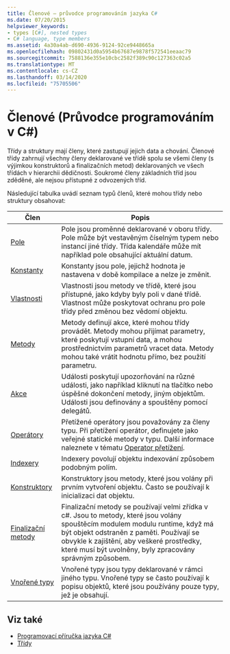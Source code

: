 ```yaml
---
title: Členové – průvodce programováním jazyka C#
ms.date: 07/20/2015
helpviewer_keywords:
- types [C#], nested types
- C# language, type members
ms.assetid: 4a30a4ab-d690-4936-9124-92ce9448665a
ms.openlocfilehash: 09802431d0a5954b67687e9878f572541eeaac79
ms.sourcegitcommit: 7588136e355e10cbc2582f389c90c127363c02a5
ms.translationtype: MT
ms.contentlocale: cs-CZ
ms.lasthandoff: 03/14/2020
ms.locfileid: "75705506"
---
```

# <a name="members-c-programming-guide"></a>Členové (Průvodce programováním v C#)

Třídy a struktury mají členy, které zastupují jejich data a chování. Členové třídy zahrnují všechny členy deklarované ve třídě spolu se všemi členy (s výjimkou konstruktorů a finalizačních metod) deklarovaných ve všech třídách v hierarchii dědičnosti. Soukromé členy základních tříd jsou zděděné, ale nejsou přístupné z odvozených tříd.  
  
 Následující tabulka uvádí seznam typů členů, které mohou třídy nebo struktury obsahovat:  
  
|Člen|Popis|  
|------------|-----------------|  
|[Pole](./fields.md)|Pole jsou proměnné deklarované v oboru třídy. Pole může být vestavěným číselným typem nebo instancí jiné třídy. Třída kalendáře může mít například pole obsahující aktuální datum.|  
|[Konstanty](./constants.md)|Konstanty jsou pole, jejichž hodnota je nastavena v době kompilace a nelze je změnit.|  
|[Vlastnosti](./properties.md)|Vlastnosti jsou metody ve třídě, které jsou přístupné, jako kdyby byly poli v dané třídě. Vlastnost může poskytovat ochranu pro pole třídy před změnou bez vědomí objektu.|  
|[Metody](./methods.md)|Metody definují akce, které mohou třídy provádět. Metody mohou přijímat parametry, které poskytují vstupní data, a mohou prostřednictvím parametrů vracet data. Metody mohou také vrátit hodnotu přímo, bez použití parametru.|  
|[Akce](../events/index.md)|Události poskytují upozorňování na různé události, jako například kliknutí na tlačítko nebo úspěšné dokončení metody, jiným objektům. Události jsou definovány a spouštěny pomocí delegátů.|  
|[Operátory](../../language-reference/operators/index.md)|Přetížené operátory jsou považovány za členy typu. Při přetížení operátor, definujete jako veřejné statické metody v typu. Další informace naleznete v tématu [Operator přetížení](../../language-reference/operators/operator-overloading.md).|  
|[Indexery](../indexers/index.md)|Indexery povolují objektu indexování způsobem podobným polím.|  
|[Konstruktory](./constructors.md)|Konstruktory jsou metody, které jsou volány při prvním vytvoření objektu. Často se používají k inicializaci dat objektu.|  
|[Finalizační metody](./destructors.md)|Finalizační metody se používají velmi zřídka v c#. Jsou to metody, které jsou volány spouštěcím modulem modulu runtime, když má být objekt odstraněn z paměti. Používají se obvykle k zajištění, aby veškeré prostředky, které musí být uvolněny, byly zpracovány správným způsobem.|  
|[Vnořené typy](./nested-types.md)|Vnořené typy jsou typy deklarované v rámci jiného typu. Vnořené typy se často používají k popisu objektů, které jsou používány pouze typy, jež je obsahují.|  
  
## <a name="see-also"></a>Viz také

- [Programovací příručka jazyka C#](../index.md)
- [Třídy](./classes.md)

